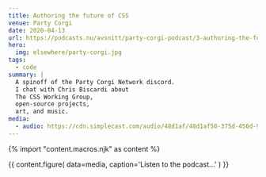 ```yaml
---
title: Authoring the future of CSS
venue: Party Corgi
date: 2020-04-13
url: https://podcasts.nu/avsnitt/party-corgi-podcast/3-authoring-the-future-of-css-and-the-queer-complexity-of-human-experience-with-miriam-suzanne
hero:
  img: elsewhere/party-corgi.jpg
tags:
  - code
summary: |
  A spinoff of the Party Corgi Network discord.
  I chat with Chris Biscardi about
  The CSS Working Group,
  open-source projects,
  art, and music.
media:
  - audio: https://cdn.simplecast.com/audio/48d1af/48d1af50-375d-456d-9121-5d53cf4b58ad/19712059-5c56-495f-bea2-47a5c7c99137/miriam-mixdown_tc.mp3
---
```


{% import "content.macros.njk" as content %}

{{ content.figure(
  data=media,
  caption='Listen to the podcast…'
) }}
